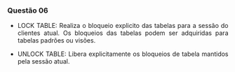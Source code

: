 ### Questão 06

- <p align="justify"> 
  LOCK TABLE: Realiza o bloqueio explicito das tabelas para a sessão do clientes atual. Os bloqueios das tabelas
  podem ser adquiridas para tabelas padrões ou visões. 
</p>

- <p align="justify">  
  UNLOCK TABLE: Libera explicitamente os bloqueios de tabela mantidos pela sessão atual. 
</p>
